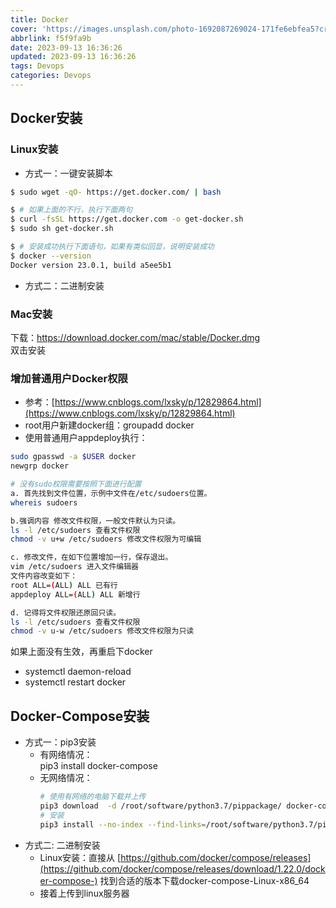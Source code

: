 ```yaml
---
title: Docker
cover: 'https://images.unsplash.com/photo-1692087269024-171fe6ebfea5?crop=entropy&cs=tinysrgb&fit=max&fm=jpg&ixid=MnwxfDB8MXxyYW5kb218MHx8fHx8fHx8MTY5NDU5NDE5OA&ixlib=rb-4.0.3&q=80&w=1080'
abbrlink: f5f9fa9b
date: 2023-09-13 16:36:26
updated: 2023-09-13 16:36:26
tags: Devops
categories: Devops
---
```



## Docker安装

### Linux安装
- 方式一：一键安装脚本
```sh
$ sudo wget -qO- https://get.docker.com/ | bash

$ # 如果上面的不行，执行下面两句
$ curl -fsSL https://get.docker.com -o get-docker.sh
$ sudo sh get-docker.sh

$ # 安装成功执行下面语句，如果有类似回显，说明安装成功
$ docker --version
Docker version 23.0.1, build a5ee5b1
```
- 方式二：二进制安装

### Mac安装
下载：https://download.docker.com/mac/stable/Docker.dmg  
双击安装

### 增加普通用户Docker权限
- 参考：[https://www.cnblogs.com/lxsky/p/12829864.html](https://www.cnblogs.com/lxsky/p/12829864.html)
- root用户新建docker组：groupadd docker
- 使用普通用户appdeploy执行：
```sh
sudo gpasswd -a $USER docker
newgrp docker

# 没有sudo权限需要按照下面进行配置
a. 首先找到文件位置，示例中文件在/etc/sudoers位置。
whereis sudoers

b.强调内容 修改文件权限，一般文件默认为只读。
ls -l /etc/sudoers 查看文件权限
chmod -v u+w /etc/sudoers 修改文件权限为可编辑

c. 修改文件，在如下位置增加一行，保存退出。
vim /etc/sudoers 进入文件编辑器
文件内容改变如下：
root ALL=(ALL) ALL 已有行
appdeploy ALL=(ALL) ALL 新增行

d. 记得将文件权限还原回只读。
ls -l /etc/sudoers 查看文件权限
chmod -v u-w /etc/sudoers 修改文件权限为只读
```
如果上面没有生效，再重启下docker
- systemctl daemon-reload
- systemctl restart docker

## Docker-Compose安装

- 方式一：pip3安装
    - 有网络情况：  
        pip3 install docker-compose
    - 无网络情况：
        ```sh
        # 使用有网络的电脑下载并上传
        pip3 download  -d /root/software/python3.7/pippackage/ docker-compose
        # 安装
        pip3 install --no-index --find-links=/root/software/python3.7/pippackage/ docker-compose
        ```
- 方式二: 二进制安装
    - Linux安装：直接从 [https://github.com/docker/compose/releases](https://github.com/docker/compose/releases/download/1.22.0/docker-compose-) 找到合适的版本下载docker-compose-Linux-x86_64  
    - 接着上传到linux服务器  


